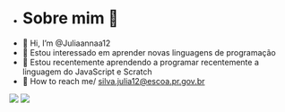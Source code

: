 - # Sobre mim &#127826;
-  &#127827; Hi, I’m @Juliaannaa12
- &#127827; Estou interessado em aprender novas linguagens de programação
- &#127827; Estou recentemente aprendendo a programar recentemente a linguagem do JavaScript e Scratch
- &#128204; How to reach me/ silva.julia12@escoa.pr.gov.br




![](https://img.shields.io/badge/Scratch-4D97FF?style=for-the-badge&logo=Scratch&logoColor=white)
![](https://img.shields.io/badge/JavaScript-323330?style=for-the-badge&logo=javascript&logoColor=F7DF1E)
